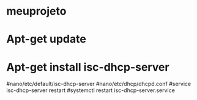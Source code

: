 # meuprojeto
# Apt-get update
# Apt-get install isc-dhcp-server
#nano/etc/default/isc-dhcp-server
#nano/etc/dhcp/dhcpd.conf
#service isc-dhcp-server restart
#systemctl restart isc-dhcp-server.service

